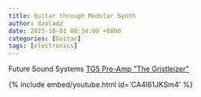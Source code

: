 ```yaml
---
title: Guitar through Modular Synth
author: dzoladz
date: 2023-10-01 00:34:00 +0800
categories: [Guitar]
tags: [electronics]
---
```


Future Sound Systems [TG5 Pre-Amp "The Gristleizer"](https://www.perfectcircuit.com/fss-tg5.html)

{% include embed/youtube.html id='CA4l61JKSm4' %}

